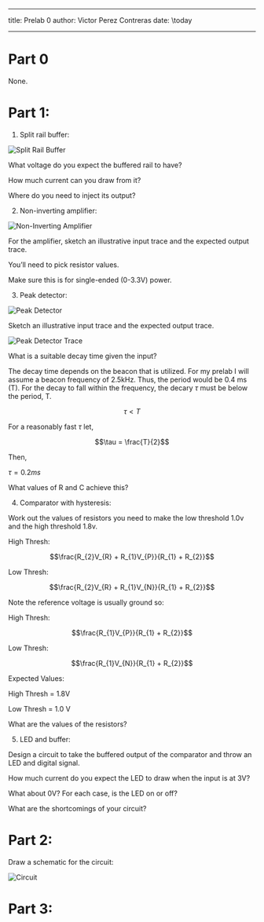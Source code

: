 ---
title: Prelab 0
author: Victor Perez Contreras
date: \today
___

# Part 0

None.

# Part 1:

1. Split rail buffer: 

![Split Rail Buffer](imgs/split_rail_buffer.png)

What voltage do you expect the buffered rail to have?

How much current can you draw from it? 

Where do you need to inject its output?

2. Non-inverting amplifier: 

![Non-Inverting Amplifier](imgs/non_inverting_amplifier.png)

For the amplifier, sketch an illustrative input trace and the expected output trace. 

You’ll need to pick resistor values. 

Make sure this is for single-ended (0-3.3V) power.

3. Peak detector: 

![Peak Detector](imgs/peak_detector.png)

Sketch an illustrative input trace and the expected output trace. 

![Peak Detector Trace](imgs/peak_detector_trace.png)

What is a suitable decay time given the input? 

The decay time depends on the beacon that is utilized. For my prelab I will assume a beacon frequency of 2.5kHz. Thus, the period would be 0.4 ms (T). For the decay to fall within the frequency, the decary $\tau$ must be below the period, T. 

$$ \tau < T $$

For a reasonably fast $\tau$ let, 

$$\tau = \frac{T}{2}$$

Then, 

$\tau = 0.2 ms$

What values of R and C achieve this?

4. Comparator with hysteresis: 

Work out the values of resistors you need to make the low threshold 1.0v and the high threshold 1.8v.

High Thresh:

$$\frac{R_{2}V_{R} + R_{1}V_{P}}{R_{1} + R_{2}}$$

Low Thresh: 

$$\frac{R_{2}V_{R} + R_{1}V_{N}}{R_{1} + R_{2}}$$

Note the reference voltage is usually ground so: 

High Thresh:

$$\frac{R_{1}V_{P}}{R_{1} + R_{2}}$$

Low Thresh: 

$$\frac{R_{1}V_{N}}{R_{1} + R_{2}}$$

Expected Values:

High Thresh = 1.8V

Low Thresh = 1.0 V

What are the values of the resistors?

5. LED and buffer: 

Design a circuit to take the buffered output of the comparator and throw an LED and digital signal. 

How much current do you expect the LED to draw when the input is at 3V? 

What about 0V? For each case, is the LED on or off? 

What are the shortcomings of your circuit?

# Part 2: 

Draw a schematic for the circuit:

![Circuit](imgs/circuit.png)

# Part 3:  
